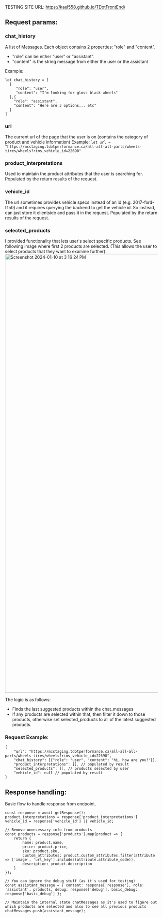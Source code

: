 TESTING SITE URL: https://kael558.github.io/TDotFrontEnd/

## Request params:
### chat_history
A list of Messages. Each object contains 2 properties: "role" and "content". 
 - "role" can be either "user" or "assistant".
 - "content" is the string message from either the user or the assistant

Example: 
```
let chat_history = [
  {
     "role": "user",
     "content": "I'm looking for gloss black wheels"
  },{
    "role": "assistant",
    "content": "Here are 3 options... etc"
  }
]
```

### url
The current url of the page that the user is on (contains the category of product and vehicle information)
Example:  `let url = "https://mcstaging.tdotperformance.ca/all-all-all-parts/wheels-tires/wheels?rims_vehicle_id=22698"`

### product_interpretations
Used to maintain the product attributes that the user is searching for. Populated by the return results of the request.

### vehicle_id
The url sometimes provides vehicle specs instead of an id (e.g. 2017-ford-f150) and it requires querying the backend to get the vehicle id. So instead, can just store it clientside and pass it in the request. Populated by the return results of the request.

### selected_products
I provided functionality that lets user's select specific products. See following image where first 2 products are selected. (This allows the user to select products that they want to examine further).
<img width="1440" alt="Screenshot 2024-01-10 at 3 16 24 PM" src="https://github.com/kael558/TDotFrontEnd/assets/26678074/84606b5a-609b-4acd-8cd6-6ea0b4ebb40f">

The logic is as follows:
- Finds the last suggested products within the chat_messages
- If any products are selected within that, then filter it down to those products, otherwise set selected_products to all of the latest suggested products.

### Request Example:
```
{  
    "url": "https://mcstaging.tdotperformance.ca/all-all-all-parts/wheels-tires/wheels?rims_vehicle_id=22698",  
    "chat_history": [{"role": "user", "content": "hi, how are you?"}],  
    "product_interpretations": [], // populated by result
    "selected_products": [], // products selected by user
    "vehicle_id": null // populated by result
}
```

## Response handling:
Basic flow to handle response from endpoint.
```
const response = await getResponse();
product_interpretations = response['product_interpretations']
vehicle_id = response['vehicle_id'] || vehicle_id;

// Remove unnecessary info from products
const products = response['products'].map(product => {
    return {
        name: product.name,
        price: product.price,
        sku: product.sku,
        custom_attributes: product.custom_attributes.filter(attribute => ['image', 'url_key'].includes(attribute.attribute_code)),
        description: product.description
    }
});

// You can ignore the debug stuff (as it's used for testing)
const assistant_message = { content: response['response'], role: 'assistant', products, debug: response['debug'], basic_debug: response['basic_debug'] };

// Maintain the internal state chatMessages as it's used to figure out which products are selected and also to see all previous products 
chatMessages.push(assistant_message);
```




